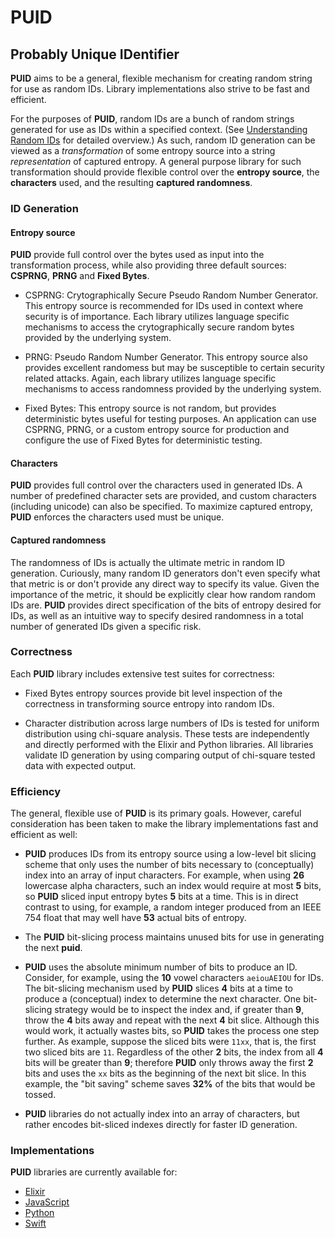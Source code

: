 # PUID
## Probably Unique IDentifier

**PUID** aims to be a general, flexible mechanism for creating random string for use as random IDs. Library implementations also strive to be fast and efficient.

For the purposes of **PUID**, random IDs are a bunch of random strings generated for use as IDs within a specified context. (See [Understanding Random IDs](https://github.com/puid/assets/blob/dev/docs/RandomId.md) for detailed overview.) As such, random ID generation can be viewed as a _transformation_ of some entropy source into a string _representation_ of captured entropy. A general purpose library for such transformation should provide flexible control over the **entropy source**, the **characters** used, and the resulting **captured randomness**.

### ID Generation

#### Entropy source

**PUID** provide full control over the bytes used as input into the transformation process, while also providing three default sources: **CSPRNG**, **PRNG** and **Fixed Bytes**.

- CSPRNG: Crytographically Secure Pseudo Random Number Generator. This entropy source is recommended for IDs used in context where security is of importance. Each library utilizes language specific mechanisms to access the crytographically secure random bytes provided by the underlying system.

- PRNG: Pseudo Random Number Generator. This entropy source also provides excellent randomess but may be susceptible to certain security related attacks. Again, each library utilizes language specific mechanisms to access randomness provided by the underlying system.

- Fixed Bytes: This entropy source is not random, but provides deterministic bytes useful for testing purposes. An application can use CSPRNG, PRNG, or a custom entropy source for production and configure the use of Fixed Bytes for deterministic testing.

#### Characters

**PUID** provides full control over the characters used in generated IDs. A number of predefined character sets are provided, and custom characters (including unicode) can also be specified. To maximize captured entropy, **PUID** enforces the characters used must be unique.

#### Captured randomness

The randomness of IDs is actually the ultimate metric in random ID generation. Curiously, many random ID generators don't even specify what that metric is or don't provide any direct way to specify its value. Given the importance of the metric, it should be explicitly clear how random random IDs are. **PUID** provides direct specification of the bits of entropy desired for IDs, as well as an intuitive way to specify desired randomness in a total number of generated IDs given a specific risk.

### Correctness

Each **PUID** library includes extensive test suites for correctness:

- Fixed Bytes entropy sources provide bit level inspection of the correctness in transforming source entropy into random IDs.

- Character distribution across large numbers of IDs is tested for uniform distribution using chi-square analysis. These tests are independently and directly performed with the Elixir and Python libraries. All libraries validate ID generation by using comparing output of chi-square tested data with expected output.

### Efficiency

The general, flexible use of **PUID** is its primary goals. However, careful consideration has been taken to make the library implementations fast and efficient as well:

- **PUID** produces IDs from its entropy source using a low-level bit slicing scheme that only uses the number of bits necessary to (conceptually) index into an array of input characters. For example, when using **26** lowercase alpha characters, such an index would require at most **5** bits, so **PUID** sliced input entropy bytes **5** bits at a time. This is in direct contrast to using, for example, a random integer produced from an IEEE 754 float that may well have **53** actual bits of entropy.

- The **PUID** bit-slicing process maintains unused bits for use in generating the next **puid**.

- **PUID** uses the absolute minimum number of bits to produce an ID. Consider, for example, using the **10** vowel characters `aeiouAEIOU` for IDs. The bit-slicing mechanism used by **PUID**  slices **4** bits at a time to produce a (conceptual) index to determine the next character. One bit-slicing strategy would be to inspect the index and, if greater than **9**, throw the **4** bits away and repeat with the next **4** bit slice. Although this would work, it actually wastes bits, so **PUID** takes the process one step further. As example, suppose the sliced bits were `11xx`, that is, the first two sliced bits are `11`. Regardless of the other **2** bits, the index from all **4** bits will be greater than **9**; therefore **PUID** only throws away the first **2** bits and uses the `xx` bits as the beginning of the next bit slice. In this example, the "bit saving" scheme saves **32%** of the bits that would be tossed.

- **PUID** libraries do not actually index into an array of characters, but rather encodes bit-sliced indexes directly for faster ID generation.

### Implementations

**PUID** libraries are currently available for:

- [Elixir](https://github.com/puid/Elixir)
- [JavaScript](https://github.com/puid/JavaScript)
- [Python](https://github.com/puid/Python)
- [Swift](https://github.com/puid/Swift)
